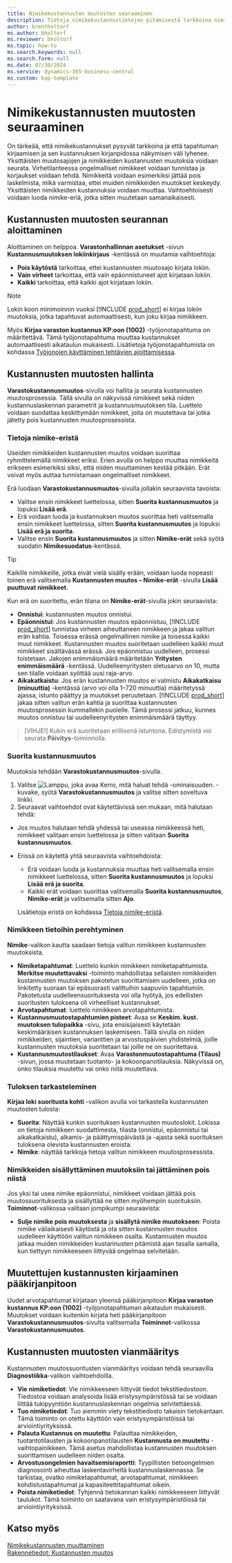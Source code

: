 ```yaml
---
title: Nimikekustannusten muutosten seuraaminen
description: Tietoja nimikekustannustietojen pitämisestä tarkkoina nimikekustannusten muutosten seurannan avulla.
author: brentholtorf
ms.author: bholtorf
ms.reviewer: bholtorf
ms.topic: how-to
ms.search.keywords: null
ms.search.form: null
ms.date: 07/30/2024
ms.service: dynamics-365-business-central
ms.custom: bap-template
---
```


# Nimikekustannusten muutosten seuraaminen

On tärkeää, että nimikekustannukset pysyvät tarkkoina ja että tapahtuman kirjaamisen ja sen kustannuksen kirjanpidossa näkymisen väli lyhenee. Yksittäisten muutosajojen ja nimikkeiden kustannusten muutoksia voidaan seurata. Virhetilanteessa ongelmalliset nimikkeet voidaan tunnistaa ja korjaukset voidaan tehdä. Nimikkeitä voidaan esimerkiksi jättää pois laskelmista, mikä varmistaa, ettei muiden nimikkeiden muutokset keskeydy. Yksittäisten nimikkeiden kustannuksia voidaan muuttaa. Vaihtoehtoisesti voidaan luoda nimike-eriä, jotka sitten muutetaan samanaikaisesti.

## Kustannusten muutosten seurannan aloittaminen

Aloittaminen on helppoa. **Varastonhallinnan asetukset** -sivun **Kustannusmuutoksen lokiinkirjaus** -kentässä on muutamia vaihtoehtoja:

* **Pois käytöstä** tarkoittaa, ettei kustannusten muutosajo kirjata lokiin.
* **Vain virheet** tarkoittaa, että vain epäonnistuneet ajot kirjataan lokiin.
* **Kaikki** tarkoittaa, että kaikki ajot kirjataan lokiin.

> [!NOTE]
> Lokin koon minimoinnin vuoksi [!INCLUDE [prod_short](includes/prod_short.md)] ei kirjaa lokiin muutoksia, jotka tapahtuvat automaattisesti, kun joku kirjaa nimikkeen.

Myös **Kirjaa varaston kustannus KP:oon (1002)** -työjonotapahtuma on määritettävä. Tämä työjonotapahtuma muuttaa kustannukset automaattisesti aikataulun mukaisesti. Lisätietoja työjonotapahtumista on kohdassa [Työjonojen käyttäminen tehtävien ajoittamisessa](admin-job-queues-schedule-tasks.md).

## Kustannusten muutosten hallinta

**Varastokustannusmuutos**-sivulla voi hallita ja seurata kustannusten muutosprosessia. Tällä sivulla on näkyvissä nimikkeet sekä niiden kustannuslaskennan parametrit ja kustannusmuutoksen tila. Luettelo voidaan suodattaa keskittymään nimikkeet, joita on muutettava tai jotka jätetty pois kustannusten muutosprosessista.

### Tietoja nimike-eristä

Useiden nimikkeiden kustannusten muutos voidaan suorittaa ryhmittelemällä nimikkeet eriksi. Erien avulla on helppo muuttaa nimikkeitä erikseen esimerkiksi siksi, että niiden muuttaminen kestää pitkään. Erät voivat myös auttaa tunnistamaan ongelmalliset nimikkeet.

Erä luodaan **Varastokustannusmuutos**-sivulla jollakin seuraavista tavoista:

* Valitse ensin nimikkeet luettelossa, sitten **Suorita kustannusmuutos** ja lopuksi **Lisää erä**.
* Erä voidaan luoda ja kustannuksen muutos suorittaa heti valitsemalla ensin nimikkeet luettelossa, sitten **Suorita kustannusmuutos** ja lopuksi **Lisää erä ja suorita**.
* Valitse ensin **Suorita kustannusmuutos** ja sitten **Nimike-erät** sekä syötä suodatin **Nimikesuodatus**-kentässä.
  
> [!TIP]
> Kaikille nimikkeille, jotka eivät vielä sisälly erään, voidaan luoda nopeasti toinen erä valitsemalla **Kustannusten muutos – Nimike-erät** -sivulla **Lisää puuttuvat nimikkeet**.

Kun erä on suoritettu, erän tilana on **Nimike-erät**-sivulla jokin seuraavista:

* **Onnistui**: kustannusten muutos onnistui.
* **Epäonnistui**: Jos kustannusten muutos epäonnistuu, [!INCLUDE [prod_short](includes/prod_short.md)] tunnistaa virheen aiheuttaneen nimikkeen ja jakaa valitun erän kahtia. Toisessa erässä ongelmallinen nimike ja toisessa kaikki muut nimikkeet. Kustannusten muutos suoritetaan uudelleen kaikki muut nimikkeet sisältävässä erässä. Jos epäonnistuu uudelleen, prosessi toistetaan. Jakojen enimmäismäärä määritetään **Yritysten enimmäismäärä** -kentässä. Uudelleenyritysten oletusarvo on 10, mutta sen tilalle voidaan syöttää uusi raja-arvo.
* **Aikakatkaistu**: Jos erän kustannusten muutos ei valmistu **Aikakatkaisu (minuuttia)** -kentässä (arvo voi olla 1–720 minuuttia) määritetyssä ajassa, istunto päättyy ja muutokset peruutetaan. [!INCLUDE [prod_short](includes/prod_short.md)] jakaa sitten valitun erän kahtia ja suorittaa kustannusten muutosprosessin kummallekin puolelle. Tämä prosessi jatkuu, kunnes muutos onnistuu tai uudelleenyritysten enimmäismäärä täyttyy.

> [VIHJE!] Kukin erä suoritetaan erillisenä istuntona. Edistymistä voi seurata **Päivitys**-toiminnolla.

### Suorita kustannusmuutos

Muutoksia tehdään **Varastokustannusmuutos**-sivulla.

1. Valitse ![Lamppu, joka avaa Kerro, mitä haluat tehdä -ominaisuuden.](media/ui-search/search_small.png "Kerro, mitä haluat tehdä") -kuvake, syötä **Varastokustannusmuutos** ja valitse sitten soveltuva linkki.
1. Seuraavat vaihtoehdot ovat käytettävissä sen mukaan, mitä halutaan tehdä:

  * Jos muutos halutaan tehdä yhdessä tai useassa nimikkeessä heti, nimikkeet valitaan ensin luettelossa ja sitten valitaan **Suorita kustannusmuutos**.
  * Erissä on käytettä yhtä seuraavista vaihtoehdoista:

    * Erä voidaan luoda ja kustannuksia muuttaa heti valitsemalla ensin nimikkeet luettelossa, sitten **Suorita kustannusmuutos** ja lopuksi **Lisää erä ja suorita**.
    * Kaikki erät voidaan suorittaa valitsemalla **Suorita kustannusmuutos**, **Nimike-erät** ja valitsemalla sitten **Ajo**.
    
    Lisätietoja eristä on kohdassa [Tietoja nimike-eristä](#about-item-batches).

### Nimikkeen tietoihin perehtyminen

**Nimike**-valikon kautta saadaan tietoja valitun nimikkeen kustannusten muutoksista.

* **Nimiketapahtumat**: Luettelo kunkin nimikkeen nimiketapahtumista. **Merkitse muutettavaksi** -toiminto mahdollistaa sellaisten nimikkeiden kustannusten muutoksen pakotetun suorittamisen uudelleen, jotka on linkitetty suoraan tai epäsuorasti valittuihin saapuviin tapahtumiin. Pakotetusta uudelleensuorituksesta voi olla hyötyä, jos edellisten suoritusten tuloksena oli virheelliset kustannukset.
* **Arvotapahtumat**: luettelo nimikkeen arvotapahtumista.
* **Kustannusmuutostapahtumien pisteet**: Avaa se **Keskim. kust. muutoksen tulopaikka** -sivu, jota ensisijaisesti käytetään keskimääräisen kustannuksen laskemiseen. Tällä sivulla on niiden nimikkeiden, sijaintien, varianttien ja arvostuspäivien yhdistelmiä, joille kustannusten muutoksia suoritetaan tai joille ne on suoritettava.
* **Kustannusmuutostilaukset**: Avaa **Varastonmuutostapahtuma (Tilaus)** -sivun, jossa muutetaan tuotanto- ja kokoonpanotilauksia. Näkyvissä on, onko tilauksia muutettu vai onko niitä muutettava.

### Tuloksen tarkasteleminen

**Kirjaa loki suoritusta kohti** -valikon avulla voi tarkastella kustannusten muutosten tulosta:

* **Suorita**: Näyttää kunkin suorituksen kustannusten muutoslokit. Lokissa on tietoja nimikkeen suodattimesta, tilasta (onnistui, epäonnistui tai aikakatkaistu), alkamis- ja päättymispäivästä ja -ajasta sekä suorituksen tuloksena olevista kustannusten eroista.
* **Nimike**: näyttää tarkkoja tietoja valitun nimikkeen muutosprosessista.

### Nimikkeiden sisällyttäminen muutoksiin tai jättäminen pois niistä

Jos yksi tai usea nimike epäonnistui, nimikkeet voidaan jättää pois muutossuorituksesta ja sisällyttää ne sitten myöhempiin suorituksiin. **Toiminnot**-valikossa valitaan jompikumpi seuraavista:

* **Sulje nimike pois muutoksesta** ja **sisällytä nimike muutokseen**: Poista nimike väliaikaisesti käytöstä ja ota sitten kustannusten muutos uudelleen käyttöön valitun nimikkeen osalta. Kustannusten muutos jatkaa muiden nimikkeiden kustannusten pitämistä ajan tasalla samalla, kun tiettyyn nimikkeeseen liittyvää ongelmaa selvitetään.

## Muutettujen kustannusten kirjaaminen pääkirjanpitoon

Uudet arvotapahtumat kirjataan yleensä pääkirjanpitoon **Kirjaa varaston kustannus KP:oon (1002)** -työjonotapahtuman aikataulun mukaisesti. Muutokset voidaan kuitenkin kirjata heti pääkirjanpitoon **Varastokustannusmuutos**-sivulta valitsemalla **Toiminnot**-valikossa **Varastokustannusmuutos**.

## Kustannusten muutosten vianmääritys

Kustannusten muutossuoritusten vianmääritys voidaan tehdä seuraavilla **Diagnostiikka**-valikon vaihtoehdoilla.

* **Vie nimiketiedot**: Vie nimikkeeseen liittyvät tiedot tekstitiedostoon. Tiedostoa voidaan analysoida lisää eristysympäristössä tai se voidaan liittää tukipyyntöön kustannuslaskennan ongelmia selvitettäessä.
* **Tuo nimiketiedot**: Tuo aiemmin viety tekstitiedosto takaisin tietokantaan. Tämä toiminto on otettu käyttöön vain eristysympäristöissä tai arviointiyrityksissä.
* **Palauta Kustannus on muutettu**: Palauttaa nimikkeiden, tuotantotilausten ja kokoonpanotilausten **Kustannusta on muutettu** -vaihtopainikkeen. Tämä asetus mahdollistaa kustannusten muutoksen suorittamisen uudelleen niiden osalta.
* **Arvostusongelmien havaitsemisraportti**: Tyypillisten tietoongelmien diagnosointi aiheuttaa laskentavirheitä kustannuslaskennassa. Se tarkistaa, ovatko nimiketapahtumat, arvotapahtumat, nimikkeen kohdistustapahtumat ja kapasiteettitapahtumat oikein.
* **Poista nimiketiedot**: Tyhjennä tietokannan kaikki nimikkeeseen liittyvät taulukot. Tämä toiminto on saatavana vain eristysympäristöissä tai arviointiyrityksissä.

## Katso myös

[Nimikekustannusten muuttaminen](inventory-how-adjust-item-costs.md)  
[Rakennetiedot: Kustannusten muutos](design-details-cost-adjustment.md)  
